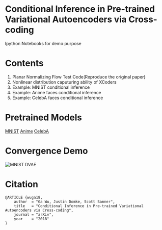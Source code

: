 Conditional Inference in Pre-trained Variational Autoencoders via Cross-coding
===
Ipython Notebooks for demo purpose

# Contents
1. Planar Normalizing Flow Test Code(Reproduce the original paper)
2. Nonlinear distribution caputuring ability of XCoders
3. Example: MNIST conditional inference
4. Example: Anime faces conditional inference
5. Example: CelebA faces conditional inference

# Pretrained Models
[MNIST](https://github.com/kvfrans/variational-autoencoder)
[Anime](https://github.com/wuga214/IMPLEMENTATION_Variational-Auto-Encoder)
[CelebA](https://github.com/yzwxx/vae-celebA)

# Convergence Demo
![MNIST DVAE](canvas.gif)

# Citation
```
@ARTICLE {wuga18,
    author  = "Ga Wu, Justin Domke, Scott Sanner",
    title   = "Conditional Inference in Pre-trained Variational Autoencoders via Cross-coding",
    journal = "arXiv",
    year    = "2018"
}
```
